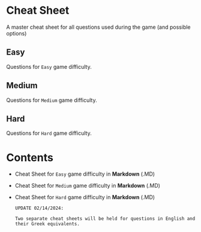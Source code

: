 # Cheat Sheet

A master cheat sheet for all questions used during the game (and possible options)

## Easy

Questions for `Easy` game difficulty.

## Medium

Questions for `Medium` game difficulty.

## Hard

Questions for `Hard` game difficulty.

# Contents

* Cheat Sheet for `Easy` game difficulty in **Markdown** (.MD)

* Cheat Sheet for `Medium` game difficulty in **Markdown** (.MD)

* Cheat Sheet for `Hard` game difficulty in **Markdown** (.MD)

      UPDATE 02/14/2024:
      
      Two separate cheat sheets will be held for questions in English and their Greek equivalents.
